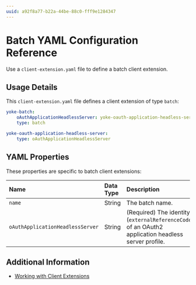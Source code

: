 ```yaml
---
uuid: a92f8a77-b22a-44be-88c0-fff9e1284347
---
```

# Batch YAML Configuration Reference

Use a `client-extension.yaml` file to define a batch client extension.

## Usage Details

This `client-extension.yaml` file defines a client extension of type `batch`:

```yaml
yoke-batch:
    oAuthApplicationHeadlessServer: yoke-oauth-application-headless-server
    type: batch

yoke-oauth-application-headless-server:
    type: oAuthApplicationHeadlessServer
```

## YAML Properties

These properties are specific to batch client extensions:

| Name                             | Data Type | Description     |
| :------------------------------- | :-------- | :-------------- |
| `name`                           | String    | The batch name. |
| `oAuthApplicationHeadlessServer` | String    | (Required) The identity (`externalReferenceCode`) of an OAuth2 application headless server profile. |

## Additional Information

* [Working with Client Extensions](../working-with-client-extensions.md)
